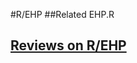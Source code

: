 #R/EHP
##Related
EHP.R


## [Reviews on R/EHP](https://github.com/gaow/genetic-analysis-software/issues/452)
